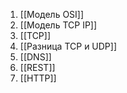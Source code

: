 1. [[Модель OSI]]
2. [[Модель TCP IP]]
3. [[TCP]]
4. [[Разница TCP и UDP]]
5. [[DNS]]
6. [[REST]]
7. [[HTTP]]
